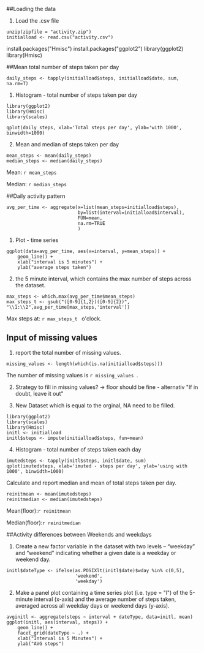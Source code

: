 ##Loading the data
1. Load the .csv file
```{r init}
unzip(zipfile = "activity.zip")
initialload <- read.csv("activity.csv")
```
install.packages("Hmisc")
install.packages("ggplot2")
library(ggplot2)
library(Hmisc)


##Mean total number of steps taken per day
```{r daily_steps}
daily_steps <- tapply(initialload$steps, initialload$date, sum, na.rm=T)
```

1. Histogram - total number of steps taken per day
```{r plot1}
library(ggplot2)
library(Hmisc)
library(scales)

qplot(daily_steps, xlab='Total steps per day', ylab='with 1000', binwidth=1000)
```

2. Mean and median of steps taken per day
```{r mean_median}
mean_steps <- mean(daily_steps)
median_steps <- median(daily_steps)
```
Mean: `r mean_steps`

Median: `r median_steps`

##Daily activity pattern
```{r activity_pattern}
avg_per_time <- aggregate(x=list(mean_steps=initialload$steps),
                          by=list(interval=initialload$interval), 
                          FUN=mean, 
                          na.rm=TRUE
                          )
```

1. Plot - time series
```{r plot2}
ggplot(data=avg_per_time, aes(x=interval, y=mean_steps)) +
    geom_line() +
    xlab("interval is 5 minutes") +
    ylab("average steps taken") 
```

2. the 5 minute interval, which contains the max number of steps across the dataset.

```{r maxsteps}
max_steps <- which.max(avg_per_time$mean_steps)
max_steps_t <- gsub("([0-9]{1,2})([0-9]{2})", "\\1:\\2",avg_per_time[max_steps,'interval'])
```
Max steps at: `r max_steps_t ` o'clock.

## Input of missing values
1. report the total number of missing values.
```{r missing_values}
missing_values <- length(which(is.na(initialload$steps)))

```

The number of missing values is `r missing_values `.

2. Strategy to fill in missing values?
-> floor should be fine - alternativ "If in doubt, leave it out"

3. New Dataset which is equal to the orginal, NA need to be filled.

```{r clean}
library(ggplot2)
library(scales)
library(Hmisc)
initl <- initialload
initl$steps <- impute(initialload$steps, fun=mean)
```

4. Histogram - total number of steps taken each day
```{r}
imutedsteps <- tapply(initl$steps, initl$date, sum)
qplot(imutedsteps, xlab='imuted - steps per day', ylab='using with 1000', binwidth=1000)
```

Calculate and report median and mean of total steps taken per day.

```{r}
reinitmean <- mean(imutedsteps)
reinitmedian <- median(imutedsteps)
```

Mean(floor):`r reinitmean`


Median(floor):`r reinitmedian`

##Activity differences between Weekends and weekdays

1. Create a new factor variable in the dataset with two levels – “weekday” and “weekend” indicating whether a given date is a weekday or weekend day.

```{r}
initl$dateType <- ifelse(as.POSIXlt(initl$date)$wday %in% c(0,5), 
                         'weekend', 
                         'weekday')
```

2. Make a panel plot containing a time series plot (i.e. type = "l") of the 5-minute interval (x-axis) and the average number of steps taken, averaged across all weekday days or weekend days (y-axis).

```{r}
avginitl <- aggregate(steps ~ interval + dateType, data=initl, mean)
ggplot(initl, aes(interval, steps)) + 
    geom_line() + 
    facet_grid(dateType ~ .) +
    xlab("Interval is 5 Minutes") + 
    ylab("AVG steps")
```